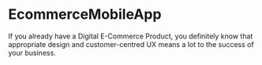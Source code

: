 # EcommerceMobileApp
If you already have a Digital E-Commerce Product, you definitely know that appropriate design and customer-centred UX means a lot to the success of your business.
